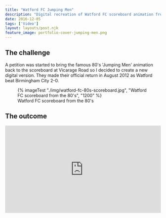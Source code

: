 ```yaml
---
title: "Watford FC Jumping Men"
description: "Digital recreation of Watford FC scoreboard animation from the 1980/'s"
date: 2016-12-05
tags: ['Video']
layout: layouts/post.njk
feature_image: portfolio-cover-jumping-men.png
---
```

## The challenge

A petition was started to bring the famous 80's 'Jumping Men' animation back to the scoreboard at Vicarage Road so I decided to create a new digital version. They made their official return in August 2012 as Watford beat Birmingham City 2-0.

<figure>
{% imageTest "./img/watford-fc-80s-scoreboard.jpg", "Watford FC scoreboard from the 80's", "1200" %}
<figcaption>Watford FC scoreboard from the 80's</figcaption>
</figure>

## The outcome

<div style="padding:56% 0 0 0;position:relative;max-width:100%;"><iframe src="https://player.vimeo.com/video/157342169?autoplay=1&loop=1&title=0&byline=0&portrait=0" style="position:absolute;top:0;left:0;width:100%;height:100%;" frameborder="0" allow="autoplay; fullscreen; picture-in-picture" allowfullscreen></iframe></div><script src="https://player.vimeo.com/api/player.js"></script>
